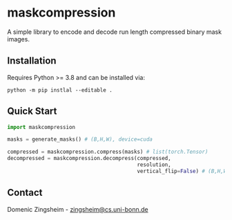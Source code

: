 # maskcompression

A simple library to encode and decode run length compressed binary mask images.

## Installation

Requires Python >= 3.8 and can be installed via:

```
python -m pip instlal --editable .
```

## Quick Start

```python
import maskcompression

masks = generate_masks() # (B,H,W), device=cuda

compressed = maskcompression.compress(masks) # list(torch.Tensor)
decompressed = maskcompression.decompress(compressed, 
                                          resolution, 
                                          vertical_flip=False) # (B,H,W), device=cuda, dtype=uint8, foreground=255
```

## Contact

Domenic Zingsheim - zingsheim@cs.uni-bonn.de